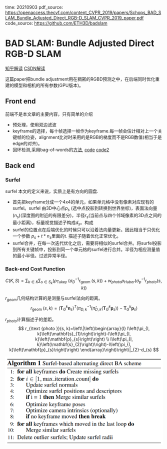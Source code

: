 time: 20210903
pdf_source: https://openaccess.thecvf.com/content_CVPR_2019/papers/Schops_BAD_SLAM_Bundle_Adjusted_Direct_RGB-D_SLAM_CVPR_2019_paper.pdf
code_source: https://github.com/ETH3D/badslam

# BAD SLAM: Bundle Adjusted Direct RGB-D SLAM

[知乎解读](https://zhuanlan.zhihu.com/p/338839273) [CSDN解读](https://blog.csdn.net/wujianing_110117/article/details/106332195)

这篇paper把bundle adjustment用在稠密的RGBD预测之中，在后端同时优化重建的模型和相机的所有参数(GPU版本)。

## Front end

前端不是本文章的主要内容，只有简单的介绍

- 预处理，使用双边滤波
- keyframe的选择，每十帧选择一帧作为keyframe.每一帧会估计相对上一个关键帧的位姿，alignment比对时采用的是RGB的梯度而不是RGB数值(相当于是edge的对齐)。
- 回环检测,采用bag-of-words的[方法](https://ieeexplore.ieee.org/document/6202705), [code](https://github.com/dorian3d/DBoW2) [code2](https://github.com/dorian3d/DLoopDetector)

## Back end

### Surfel

surfel 本文的定义来说，实质上是有方向的圆盘.

- 首先把keyframe分成一个4x4的单元，如果单元格中没有像素对应现有的surfel。surfel 由3D中心点$p_s$ (选中点投影到转换到世界坐标)，表面法向量 $(n_s)$(深度图的附近的有限差分)，半径$r_s$(当前点与四个邻域像素的3D点之间的最小距离)，标量视觉描述子构成$d_s$。构成
- surfel的位置点在后端优化的时候只可以沿着法向量更新。因此相当于只优化一个参数 $p_s + t * n_s$里面的t. 描述子随着优化正常优化。
- surfel合并，在每一次迭代优化之后，需要将相似的surfel合并。将surfel投影到所有关键帧中，投影到同一个单元格的surfel进行合并。半径为相应测量值的最小半径。过滤异常半径。

### Back-end Cost Function


$$
C(K, S)=\sum_{k \in K} \sum_{s \in S_{k}}\left(\rho_{\text {Tukey }}(\sigma_{D}^{-1} r_{\text {geom }}(s, k)\right)+ w_{photo} \rho_{Huber}(\sigma^{-1}_p r_{photo}(s,k))
$$

$r_{geom}$几何结构计算的是测量与surfel法向的距离。
$$
r_{\text {geom }}(s, k)=\left(\mathbf{T}_{G}^{k} \mathbf{n}_{s}\right)^{T}\left(\pi_{D, k}^{-1}\left(\hat{\pi}_{D, k}\left(\mathbf{T}_{G}^{k} \mathbf{p}_{s}\right)\right)-\mathbf{T}_{G}^{k} \mathbf{p}_{s}\right)
$$


$r_{photo}$计算描述子的差距。
$$
r_{\text {photo }}(s, k)=\left\|\left(\begin{array}{l}
I\left(\pi_{I, k}\left(\mathbf{s}_{1}\right)\right)-I\left(\pi_{I, k}\left(\mathbf{p}_{s}\right)\right) \\
I\left(\pi_{I, k}\left(\mathbf{s}_{2}\right)\right)-I\left(\pi_{I, k}\left(\mathbf{p}_{s}\right)\right)
\end{array}\right)\right\|_{2}-d_{s}
$$

![image](res/BAD_SLAM_algo.png)


